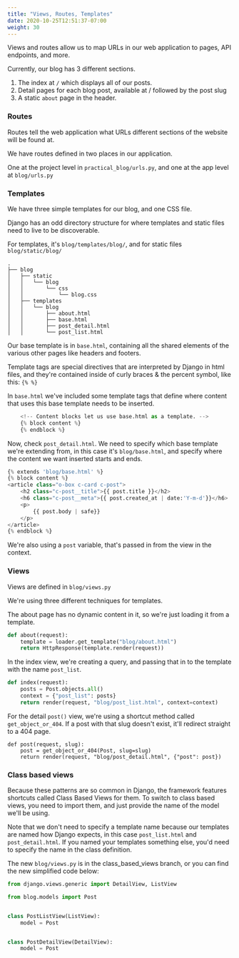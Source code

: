 ```yaml
---
title: "Views, Routes, Templates"
date: 2020-10-25T12:51:37-07:00
weight: 30
---
```


Views and routes allow us to map URLs in our web application to pages, API endpoints, and more.

Currently, our blog has 3 different sections.
1. The index at `/` which displays all of our posts.
1. Detail pages for each blog post, available at / followed by the post slug
1. A static `about` page in the header.

### Routes

Routes tell the web application what URLs different sections of the website will be found at.

We have routes defined in two places in our application.

One at the project level in `practical_blog/urls.py`, and one at the app level at `blog/urls.py`

### Templates

We have three simple templates for our blog, and one CSS file.

Django has an odd directory structure for where templates and static files need to live to be discoverable.

For templates, it's `blog/templates/blog/`, and for static files `blog/static/blog/`

```
.
├── blog
│   ├── static
│   │   └── blog
│   │       └── css
│   │           └── blog.css
│   ├── templates
│   │   └── blog
│   │       ├── about.html
│   │       ├── base.html
│   │       ├── post_detail.html
│   │       └── post_list.html
```

Our base template is in `base.html`, containing all the shared elements of the various other pages like headers and footers.

Template tags are special directives that are interpreted by Django in html files, and they're contained inside of curly braces & the percent symbol, like this: `{% %}`

In `base.html` we've included some template tags that define where content that uses this base template needs to be inserted.


```python
    <!-- Content blocks let us use base.html as a template. -->
    {% block content %}
    {% endblock %}
```

Now, check `post_detail.html`. We need to specify which base template we're extending from, in this case it's `blog/base.html`, and specify where the content we want inserted starts and ends. 

```python
{% extends 'blog/base.html' %}
{% block content %}
<article class="o-box c-card c-post">
    <h2 class="c-post__title">{{ post.title }}</h2>
    <h6 class="c-post__meta">{{ post.created_at | date:'Y-m-d'}}</h6>
    <p>
        {{ post.body | safe}}
    </p>
</article>
{% endblock %}
```

We're also using a `post` variable, that's passed in from the view in the context. 

### Views

Views are defined in `blog/views.py`

We're using three different techniques for templates. 

The about page has no dynamic content in it, so we're just loading it from a template.

```python
def about(request):
    template = loader.get_template("blog/about.html")
    return HttpResponse(template.render(request))
```

In the index view, we're creating a query, and passing that in to the template with the name `post_list`.

```python
def index(request):
    posts = Post.objects.all()
    context = {"post_list": posts}
    return render(request, "blog/post_list.html", context=context)
```

For the detail `post()` view, we're using a shortcut method called `get_object_or_404`. If a post with that slug doesn't exist, it'll redirect straight to a 404 page. 

```
def post(request, slug):
    post = get_object_or_404(Post, slug=slug)
    return render(request, "blog/post_detail.html", {"post": post})
```

### Class based views

Because these patterns are so common in Django, the framework features shortcuts called Class Based Views for them. To switch to class based views, you need to import them, and just provide the name of the model we'll be using.

Note that we don't need to specify a template name because our templates are named how Django expects, in this case `post_list.html` and `post_detail.html`. If you named your templates something else, you'd need to specify the name in the class definition.

The new `blog/views.py` is in the class_based_views branch, or you can find the new simplified code below:

```python
from django.views.generic import DetailView, ListView

from blog.models import Post


class PostListView(ListView):
    model = Post


class PostDetailView(DetailView):
    model = Post

```